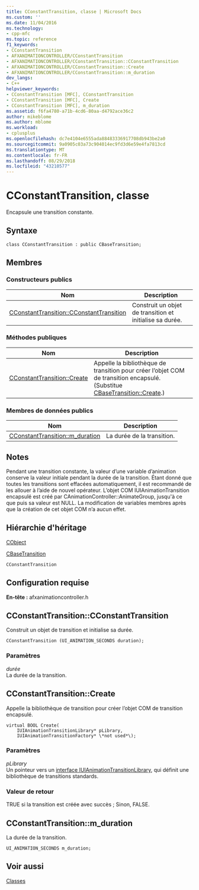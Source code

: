 ```yaml
---
title: CConstantTransition, classe | Microsoft Docs
ms.custom: ''
ms.date: 11/04/2016
ms.technology:
- cpp-mfc
ms.topic: reference
f1_keywords:
- CConstantTransition
- AFXANIMATIONCONTROLLER/CConstantTransition
- AFXANIMATIONCONTROLLER/CConstantTransition::CConstantTransition
- AFXANIMATIONCONTROLLER/CConstantTransition::Create
- AFXANIMATIONCONTROLLER/CConstantTransition::m_duration
dev_langs:
- C++
helpviewer_keywords:
- CConstantTransition [MFC], CConstantTransition
- CConstantTransition [MFC], Create
- CConstantTransition [MFC], m_duration
ms.assetid: f6fa4780-a71b-4cd6-80aa-d4792ace36c2
author: mikeblome
ms.author: mblome
ms.workload:
- cplusplus
ms.openlocfilehash: dc7e4104e6555ada88483336917708db943be2a0
ms.sourcegitcommit: 9a0905c03a73c904014ec9fd3d6e59e4fa7813cd
ms.translationtype: MT
ms.contentlocale: fr-FR
ms.lasthandoff: 08/29/2018
ms.locfileid: "43210577"
---
```

# <a name="cconstanttransition-class"></a>CConstantTransition, classe
Encapsule une transition constante.  
  
## <a name="syntax"></a>Syntaxe  
  
```  
class CConstantTransition : public CBaseTransition;  
```  
  
## <a name="members"></a>Membres  
  
### <a name="public-constructors"></a>Constructeurs publics  
  
|Nom|Description|  
|----------|-----------------|  
|[CConstantTransition::CConstantTransition](#cconstanttransition)|Construit un objet de transition et initialise sa durée.|  
  
### <a name="public-methods"></a>M&#233;thodes publiques  
  
|Nom|Description|  
|----------|-----------------|  
|[CConstantTransition::Create](#create)|Appelle la bibliothèque de transition pour créer l’objet COM de transition encapsulé. (Substitue [CBaseTransition::Create](../../mfc/reference/cbasetransition-class.md#create).)|  
  
### <a name="public-data-members"></a>Membres de données publics  
  
|Nom|Description|  
|----------|-----------------|  
|[CConstantTransition::m_duration](#m_duration)|La durée de la transition.|  
  
## <a name="remarks"></a>Notes  
 Pendant une transition constante, la valeur d’une variable d’animation conserve la valeur initiale pendant la durée de la transition. Étant donné que toutes les transitions sont effacées automatiquement, il est recommandé de les allouer à l’aide de nouvel opérateur. L’objet COM IUIAnimationTransition encapsulé est créé par CAnimationController::AnimateGroup, jusqu'à ce que puis sa valeur est NULL. La modification de variables membres après que la création de cet objet COM n’a aucun effet.  
  
## <a name="inheritance-hierarchy"></a>Hiérarchie d'héritage  
 [CObject](../../mfc/reference/cobject-class.md)  
  
 [CBaseTransition](../../mfc/reference/cbasetransition-class.md)  
  
 `CConstantTransition`  
  
## <a name="requirements"></a>Configuration requise  
 **En-tête :** afxanimationcontroller.h  
  
##  <a name="cconstanttransition"></a>  CConstantTransition::CConstantTransition  
 Construit un objet de transition et initialise sa durée.  
  
```  
CConstantTransition (UI_ANIMATION_SECONDS duration);
```  
  
### <a name="parameters"></a>Paramètres  
 *durée*  
 La durée de la transition.  
  
##  <a name="create"></a>  CConstantTransition::Create  
 Appelle la bibliothèque de transition pour créer l’objet COM de transition encapsulé.  
  
```  
virtual BOOL Create(
    IUIAnimationTransitionLibrary* pLibrary,  
    IUIAnimationTransitionFactory* \*not used*\);
```  
  
### <a name="parameters"></a>Paramètres  
 *pLibrary*  
 Un pointeur vers un [interface IUIAnimationTransitionLibrary](/windows/desktop/api/uianimation/nn-uianimation-iuianimationtransitionlibrary), qui définit une bibliothèque de transitions standards.  

### <a name="return-value"></a>Valeur de retour  
 TRUE si la transition est créée avec succès ; Sinon, FALSE.  
  
##  <a name="m_duration"></a>  CConstantTransition::m_duration  
 La durée de la transition.  
  
```  
UI_ANIMATION_SECONDS m_duration;  
```  
  
## <a name="see-also"></a>Voir aussi  
 [Classes](../../mfc/reference/mfc-classes.md)
